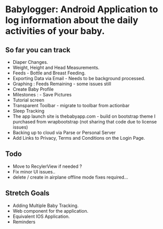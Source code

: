 # Babylogger: Android Application to log information about the daily activities of your baby.

## So far you can track 
+ Diaper Changes.
+ Weight, Height and Head Measurements.
+ Feeds - Bottle and Breast Feeding.
+ Exporting Data via Email - Needs to be background processed.
+ Graphing : Feeds Remaining - some issues still
+ Create Baby Profile
+ Milestones : - Save Pictures
+ Tutorial screen
+ Transparent Toolbar - migrate to toolbar from actionbar
+ Sleep Tracking
+ The app launch site is thebabyapp.com - build on bootstrap theme I purchased from wrapbootstrap (not sharing that code due to license issues)
+ Backing up to cloud via Parse or Personal Server
+ Add Links to Privacy, Terms and Conditions on the Login Page.




## Todo


+ Move to RecylerView if needed ?
+ Fix minor UI issues..
+ delete / create in airplane offline mode fixes required...


## Stretch Goals 
+ Adding Multiple Baby Tracking.
+ Web component for the application.
+ Equivalent IOS Application. 
+ Reminders
